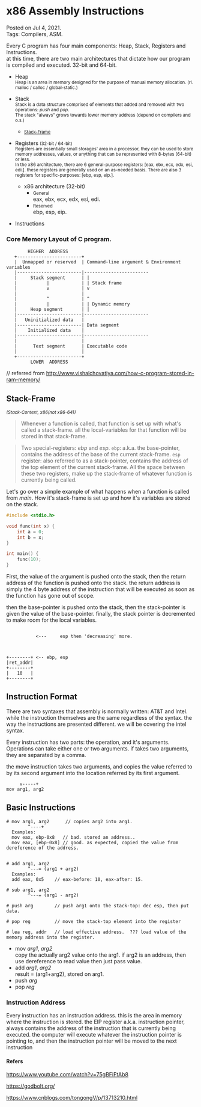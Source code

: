 
# x86 Assembly Instructions
Posted on Jul 4, 2021.  
Tags: Compilers, ASM.


Every C program has four main components: Heap, Stack, Registers and Instructions.  
at this time, there are two main architectures that dictate how our program is compiled and executed. 32-bit and 64-bit.

- Heap  
  <small>Heap is an area in memory designed for the purpose of manual memory allocation. (rl. malloc / calloc / global-static.) </small>
- Stack  
  <small>Stack is a data structure comprised of elements that added and removed with two operations: *push* and *pop*.  
  The stack "always" grows towards lower memory address (depend on compilers and o.s.)   
  </small>
    - <small>[Stack-Frame](#stack-frame)</small>
- Registers <small>(32-bit / 64-bit)</small>  
  <small>Registers are essentially small storages' area in a processor, 
  they can be used to store memory addresses, values, or anything that can be represented with 8-bytes (64-bit) or less.  
  In the x86 architecture, there are 6 general-purpose registers: [eax, ebx, ecx, edx, esi, edi.]. these registers are generally
  used on an as-needed basis. There are also 3 registers for specific-purposes: [ebp, esp, eip.].
  </small> 
  - x86 architecture (32-bit)
    - <small>General</small>  
      eax, ebx, ecx, edx, esi, edi.
    - <small>Reserved</small>  
      ebp, esp, eip.
      
- Instructions

### Core Memory Layout of C program.
```
        HIGHER  ADDRESS
   +------------------------+
   |  Unmapped or reserved  | Command-line argument & Environment variables
   |------------------------|------------------------
   |     Stack segment      | |
   |           |            | | Stack frame
   |           v            | v
   |                        |
   |           ^            | ^
   |           |            | | Dynamic memory
   |     Heap segment       | |
   |------------------------|------------------------
   |   Uninitialized data   |
   |------------------------| Data segment
   |    Initialized data    | 
   |------------------------|------------------------
   |                        |
   |      Text segment      | Executable code
   |                        |
   +------------------------+
         LOWER  ADDRESS
```
// referred from http://www.vishalchovatiya.com/how-c-program-stored-in-ram-memory/



## Stack-Frame
<small>*(Stack-Context, x86(not x86-64))*</small>  
> Whenever a function is called, that function is set up with what's called a stack-frame.
all the local-variables for that function will be stored in that stack-frame.

> Two special-registers: *ebp* and *esp*. `ebp`: a.k.a. the base-pointer, contains the address of the base of the current stack-frame. `esp` register: also referred to as a stack-pointer, contains the address of the top element of the current stack-frame.
All the space between these two registers, make up the stack-frame of whatever function is currently being called.

Let's go over a simple example of what happens when a function is called from *main*. 
How it's stack-frame is set up and how it's variables are stored on the stack.

```c
#include <stdio.h>

void func(int x) {
    int a = 0;
    int b = x;
}

int main() {
    func(10);
}
```

First, the value of the argument is pushed onto the stack, 
then the return address of the function is pushed onto the stack. 
the return address is simply the 4 byte address of the instruction that will be executed as soon as the function has gone out of scope.

then the base-pointer is pushed onto the stack, 
then the stack-pointer is given the value of the base-pointer. 
finally, the stack pointer is decremented to make room for the local variables.

```

           <---     esp then 'decreasing' more.



+--------+ <-- ebp, esp
|ret_addr|
+--------+
|   10   |
+--------+
```


## Instruction Format

There are two syntaxes that assembly is normally written: AT&T and Intel. 
while the instruction themselves are the same regardless of the syntax. 
the way the instructions are presented different. we will be covering the intel syntax.

Every instruction has two parts: the operation, and it's arguments.
Operations can take either one or two arguments. if takes two arguments, they are separated by a comma.

the move instruction takes two arguments, 
and copies the value referred to by its second argument into the location referred by its first argument.

         v-----+
    mov arg1, arg2

## Basic Instructions

```
# mov arg1, arg2      // copies arg2 into arg1.
        ^----+    
  Examples:
  mov eax, ebp-0x8   // bad. stored an address..
  mov eax, [ebp-0x8] // good. as expected, copied the value from dereference of the address.


# add arg1, arg2
        ^---= (arg1 + arg2)  
  Examples:
  add eax, 0x5    // eax-before: 10, eax-after: 15.
        
# sub arg1, arg2
        ^---= (arg1 - arg2)

# push arg        // push arg1 onto the stack-top: dec esp, then put data.

# pop reg         // move the stack-top element into the register 

# lea reg, addr   // load effective address.  ??? load value of the memory address into the register.

```

- mov *arg1*, *arg2*  
  copy the actually arg2 value onto the arg1. if arg2 is an address, then use dereference to read value then just pass value.
- add *arg1*, *arg2*  
  result = (arg1+arg2), stored on arg1.
- push *arg*  
- pop *reg*


### Instruction Address

Every instruction has an instruction address. 
this is the area in memory where the instruction is stored. 
the EIP register a.k.a. instruction pointer, always contains the address of the instruction that is currently being executed.
the computer will execute whatever the instruction pointer is pointing to, and then the instruction pointer will be moved to the next instruction


#### Refers

https://www.youtube.com/watch?v=75gBFiFtAb8

https://godbolt.org/

https://www.cnblogs.com/tongongV/p/13713210.html
